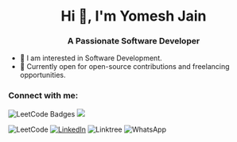 <h1 align="center">Hi 👋, I'm Yomesh Jain</h1>
<h3 align="center">A Passionate Software Developer</h3>

- 👀 I am interested in Software Development.
- 🌱 Currently open for open-source contributions and freelancing opportunities.

<h3 align="left">Connect with me:</h3>
<img src="https://leetcode-badge-showcase.vercel.app/api?username=yomesh_jain&theme=github-dark" alt="LeetCode Badges"/>
<img src="https://leetcard.jacoblin.cool/yomesh_jain"/>

![LeetCode](https://img.shields.io/badge/LeetCode-000000?style=for-the-badge&logo=LeetCode&logoColor=#d16c06)
[![LinkedIn](https://img.shields.io/badge/linkedin-%230077B5.svg?style=for-the-badge&logo=linkedin&logoColor=white)](https://www.linkedin.com/in/yomesh-jain/)
![Linktree](https://img.shields.io/badge/linktree-1de9b6?style=for-the-badge&logo=linktree&logoColor=white)
![WhatsApp](https://img.shields.io/badge/WhatsApp-25D366?style=for-the-badge&logo=whatsapp&logoColor=white)
